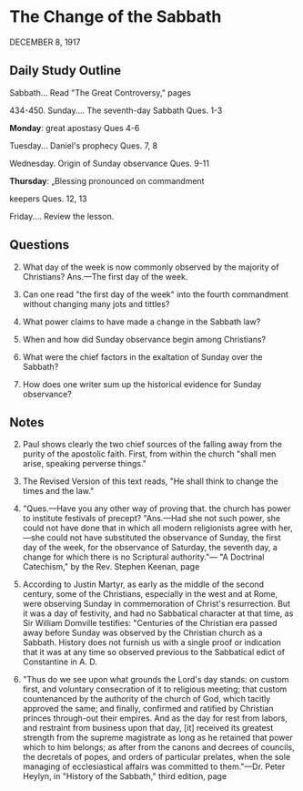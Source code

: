 # The Change of the Sabbath
DECEMBER 8, 1917

## Daily Study Outline

Sabbath... Read "The Great Controversy," pages

434-450. Sunday.... The seventh-day Sabbath Ques. 1-3

**Monday**: great apostasy Ques 4-6

Tuesday... Daniel's prophecy Ques. 7, 8

Wednesday. Origin of Sunday observance Ques. 9-11

**Thursday**: „Blessing pronounced on commandment

keepers Ques. 12, 13

Friday.... Review the lesson.

## Questions

2. What day of the week is now commonly observed by the majority of Christians? Ans.—The first day of the week.

4. Can one read "the first day of the week" into the fourth commandment without changing many jots and tittles?

8. What power claims to have made a change in the Sabbath law? 

9. When and how did Sunday observance begin among Christians? 

10. What were the chief factors in the exaltation of Sunday over the Sabbath? 

11. How does one writer sum up the historical evidence for Sunday observance? 

## Notes

2. Paul shows clearly the two chief sources of the falling away from the purity of the apostolic faith. First, from within the church "shall men arise, speaking perverse things."

3. The Revised Version of this text reads, "He shall think to change the times and the law."

58. "Ques.—Have you any other way of proving that. the church has power to institute festivals of precept? "Ans.—Had she not such power, she could not have done that in which all modern religionists agree with her,—she could not have substituted the observance of Sunday, the first day of the week, for the observance of Saturday, the seventh day, a change for which there is no Scriptural authority."— "A Doctrinal Catechism," by the Rev. Stephen Keenan, page

5. According to Justin Martyr, as early as the middle of the second century, some of the Christians, especially in the west and at Rome, were observing Sunday in commemoration of Christ's resurrection. But it was a day of festivity, and had no Sabbatical character at that time, as Sir William Domville testifies: "Centuries of the Christian era passed away before Sunday was observed by the Christian church as a Sabbath. History does not furnish us with a single proof or indication that it was at any time so observed previous to the Sabbatical edict of Constantine in A. D.

7. "Thus do we see upon what grounds the Lord's day stands: on custom first, and voluntary consecration of it to religious meeting; that custom countenanced by the authority of the church of God, which tacitly approved the same; and finally, confirmed and ratified by Christian princes through-out their empires. And as the day for rest from labors, and restraint from business upon that day, [it] received its greatest strength from the supreme magistrate as long as he retained that power which to him belongs; as after from the canons and decrees of councils, the decretals of popes, and orders of particular prelates, when the sole managing of ecclesiastical affairs was committed to them."—Dr. Peter Heylyn, in "History of the Sabbath," third edition, page
